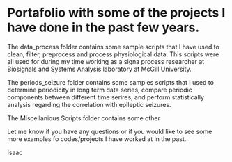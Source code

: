 # Portafolio with some of the projects I have done in the past few years.

The data_process folder contains some sample scripts that I have used to clean, filter, preprocess and process physiological data. This scripts were all used for during my time working as a signa process researcher at Biosignals and Systems Analysis laboratory at McGill University.

The periods_seizure folder contains some samples scripts that I used to determine periodicity in long term data series, compare periodic components between different time serires, and perform statistically analysis regarding the correlation with epileptic seizures.

The Miscellanious Scripts folder contains some other 

Let me know if you have any questions or if you would like to see some more examples fo codes/projects I have worked at in the past.

Isaac
